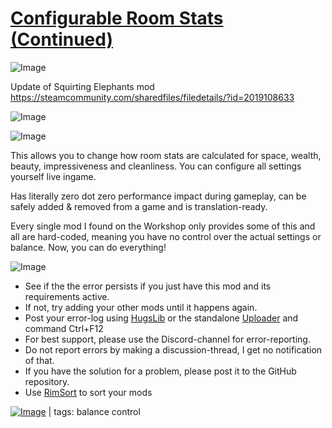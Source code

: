 # [Configurable Room Stats (Continued)](https://steamcommunity.com/sharedfiles/filedetails/?id=2896467431)

![Image](https://i.imgur.com/buuPQel.png)

Update of Squirting Elephants mod
https://steamcommunity.com/sharedfiles/filedetails/?id=2019108633

![Image](https://i.imgur.com/pufA0kM.png)
	
![Image](https://i.imgur.com/Z4GOv8H.png)

This allows you to change how room stats are calculated for space, wealth, beauty, impressiveness and cleanliness. You can configure all settings yourself live ingame.
	
Has literally zero dot zero performance impact during gameplay, can be safely added &amp; removed from a game and is translation-ready.

Every single mod I found on the Workshop only provides some of this and all are hard-coded, meaning you have no control over the actual settings or balance. Now, you can do everything!
	
![Image](https://i.imgur.com/PwoNOj4.png)



-  See if the the error persists if you just have this mod and its requirements active.
-  If not, try adding your other mods until it happens again.
-  Post your error-log using [HugsLib](https://steamcommunity.com/workshop/filedetails/?id=818773962) or the standalone [Uploader](https://steamcommunity.com/sharedfiles/filedetails/?id=2873415404) and command Ctrl+F12
-  For best support, please use the Discord-channel for error-reporting.
-  Do not report errors by making a discussion-thread, I get no notification of that.
-  If you have the solution for a problem, please post it to the GitHub repository.
-  Use [RimSort](https://github.com/RimSort/RimSort/releases/latest) to sort your mods

 

[![Image](https://img.shields.io/github/v/release/emipa606/ConfigurableRoomStats?label=latest%20version&style=plastic&color=9f1111&labelColor=black)](https://steamcommunity.com/sharedfiles/filedetails/changelog/2896467431) | tags:  balance control
